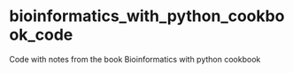 # bioinformatics_with_python_cookbook_code
Code with notes from the book Bioinformatics with python cookbook
